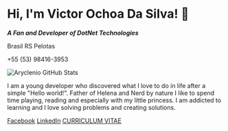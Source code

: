 # Hi, I'm Victor Ochoa Da Silva! 👋

***A Fan and Developer of DotNet Technologies***

Brasil RS Pelotas

+55 (53) 98416-3953

![Aryclenio GitHub Stats](https://github-readme-stats.vercel.app/api?username=victor-ochoa&show_icons=true)

I am a young developer who discovered what I love to do in life after a simple "Hello world!". Father of Helena and Nerd by nature I like to spend time playing, reading and especially with my little princess. I am addicted to learning and I love solving problems and creating solutions.


[Facebook](https://www.facebook.com/Victor.MajinBu/) [LinkedIn](https://www.linkedin.com/in/victor-ochoa-da-silva-355b11104/) [CURRICULUM VITAE](https://github.com/Victor-Ochoa/Victor-Ochoa/blob/master/CURRICULUM_VITAE.md)